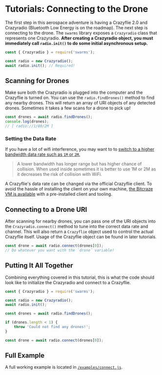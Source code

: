 # Tutorials: Connecting to the Drone

The first step in this aerospace adventure is having a Crazyflie 2.0 and Crazyradio (Bluetooth Low Energy is on the roadmap). The next step is connecting to the drone. The `swarms` library exposes a `Crazyradio` class that represents one Crazyradio. **After creating a Crazyradio object, you must immediately call `radio.init()` to do some initial asynchronous setup.**

```javascript
const { Crazyradio } = require('swarms');

const radio = new Crazyradio();
await radio.init(); // Required!
```

## Scanning for Drones

Make sure both the Crazyradio is plugged into the computer and the Crazyflie is turned on. You can use the `radio.findDrones()` method to find any nearby drones. This will return an array of URI objects of any detected drones. Sometimes it takes a few scans for a drone to pick up!

```javascript
const drones = await radio.findDrones();
console.log(drones);
// [ radio://1/80/2M ]
```

### Setting the Data Rate

If you have a lot of wifi interference, you may want to to [switch to a higher bandwidth data rate such as `1M` or `2M`.](https://wiki.bitcraze.io/doc:crazyflie:client:pycfclient:index#firmware_configuration)

> A lower bandwidth has longer range but has higher chance of collision. When used inside sometimes it is better to use 1M or 2M as it decreases the risk of collision with WiFi.

A Crazyflie's data rate can be changed via the official Crazyflie client. To avoid the hassle of installing the client on your own machine, [the Bitcraze VM is available](https://wiki.bitcraze.io/projects:virtualmachine:index) with a pre-installed client and tooling.

## Connecting to a Drone URI

After scanning for nearby drones, you can pass one of the URI objects into the `Crazyradio.connect()` method to tune into the correct data rate and channel. This will also return a `Crazyflie` object used to control the actual Crazyflie itself. Usage of the Crazyflie object can be found in later tutorials.

```javascript
const drone = await radio.connect(drones[0]);
// Do whatever you want with the `drone` variable!
```

## Putting It All Together

Combining everything covered in this tutorial, this is what the code should look like to initialize the Crazyradio and connect to a Crazyflie.

```javascript
const { Crazyradio } = require('swarms');

const radio = new Crazyradio();
await radio.init();

const drones = await radio.findDrones();

if (drones.length < 1) {
	throw 'Could not find any drones!';
}

const drone = await radio.connect(drones[0]);
```

## Full Example

A full working example is located in [`/examples/connect.js`](https://github.com/michaelgira23/swarms/blob/master/examples/connect.js).
